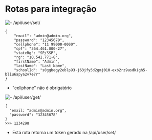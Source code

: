 # Rotas para integração

<div style="display: flex; align-items: center">
<img src="https://img.shields.io/badge/POST-red?style=for-the-badge" /> 
<span> - /api/user/set/</span>
</div>

```
{
    "email": "admin@admin.org",
    "password": "12345678",
    "cellphone": "11 99000-0000",
    "cpf": "364.461.000-27",
    "stateRg": "SP/SSP",
    "rg": "10.542.771-8",
    "firstName": "Admin",
    "lastName": "Last Name",
    "schoolId": "s0ggbegy2eblp93-j63jfy5d2gmj010-exb2rz9usdkigh5-bliu6apya2v7e7r"
}
```
- "cellphone" não é obrigatório

<div style="display: flex; align-items: center">
<img src="https://img.shields.io/badge/POST-red?style=for-the-badge" /> 
<span> - /api/user/get/</span>
</div>

```
{
  "email: "admin@admin.org",
  "password": "12345678"
}
>>> 1234298
```
- Está rota retorna um token gerado na /api/user/set/